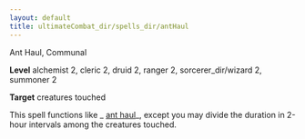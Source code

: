 ```yaml
---
layout: default
title: ultimateCombat_dir/spells_dir/antHaul
---
```

Ant Haul, Communal

**Level** alchemist 2, cleric 2, druid 2, ranger 2, sorcerer_dir/wizard 2, summoner 2

**Target** creatures touched

This spell functions like _ [ant haul](../../advanced_dir/spells_dir/antHaul#_ant-haul-)_, except you may divide the duration in 2-hour intervals among the creatures touched.

